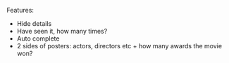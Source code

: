 Features:
- Hide details 
- Have seen it, how many times?
- Auto complete
- 2 sides of posters: actors, directors etc + how many awards the movie won?
